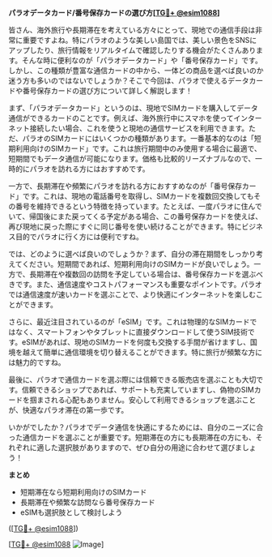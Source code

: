 **パラオデータカード/番号保存カードの選び方[[TG💪+ @esim1088](https://t.me/s/esim1088)]**

皆さん、海外旅行や長期滞在を考えている方々にとって、現地での通信手段は非常に重要ですよね。特にパラオのような美しい島国では、美しい景色をSNSにアップしたり、旅行情報をリアルタイムで確認したりする機会がたくさんあります。そんな時に便利なのが「パラオデータカード」や「番号保存カード」です。しかし、この種類が豊富な通信カードの中から、一体どの商品を選べば良いのか迷う方も多いのではないでしょうか？そこで今回は、パラオで使えるデータカードや番号保存カードの選び方について詳しく解説します！

まず、「パラオデータカード」というのは、現地でSIMカードを購入してデータ通信ができるカードのことです。例えば、海外旅行中にスマホを使ってインターネット接続したい場合、これを使うと現地の通信サービスを利用できます。ただ、パラオのSIMカードにはいくつかの種類があります。一番基本的なのは「短期利用向けのSIMカード」です。これは旅行期間中のみ使用する場合に最適で、短期間でもデータ通信が可能になります。価格も比較的リーズナブルなので、一時的にパラオを訪れる方にはおすすめです。

一方で、長期滞在や頻繁にパラオを訪れる方におすすめなのが「番号保存カード」です。これは、現地の電話番号を取得し、SIMカードを複数回交換してもその番号を維持できるという特徴を持っています。たとえば、一度パラオに住んでいて、帰国後にまた戻ってくる予定がある場合、この番号保存カードを使えば、再び現地に戻った際にすぐに同じ番号を使い続けることができます。特にビジネス目的でパラオに行く方には便利ですね。

では、どのように選べば良いのでしょうか？まず、自分の滞在期間をしっかり考えてください。短期間であれば、短期利用向けのSIMカードが良いでしょう。一方で、長期滞在や複数回の訪問を予定している場合は、番号保存カードを選ぶべきです。また、通信速度やコストパフォーマンスも重要なポイントです。パラオでは通信速度が速いカードを選ぶことで、より快適にインターネットを楽しむことができます。

さらに、最近注目されているのが「eSIM」です。これは物理的なSIMカードではなく、スマートフォンやタブレットに直接ダウンロードして使うSIM技術です。eSIMがあれば、現地のSIMカードを何度も交換する手間が省けますし、国境を越えて簡単に通信環境を切り替えることができます。特に旅行が頻繁な方には魅力的ですね。

最後に、パラオで通信カードを選ぶ際には信頼できる販売店を選ぶことも大切です。信頼できるショップであれば、サポートも充実していますし、偽物のSIMカードを掴まされる心配もありません。安心して利用できるショップを選ぶことが、快適なパラオ滞在の第一歩です。

いかがでしたか？パラオでデータ通信を快適にするためには、自分のニーズに合った通信カードを選ぶことが重要です。短期滞在の方にも長期滞在の方にも、それぞれに適した選択肢がありますので、ぜひ自分の用途に合わせて選びましょう！

**まとめ**
- 短期滞在なら短期利用向けのSIMカード
- 長期滞在や頻繁な訪問なら番号保存カード
- eSIMも選択肢として検討しよう

([[TG💪+ @esim1088](https://t.me/s/esim1088)]) 

[[TG💪+ @esim1088](https://t.me/s/esim1088) ![Image](https://i.postimg.cc/Y0z9fWf4/image.png)]